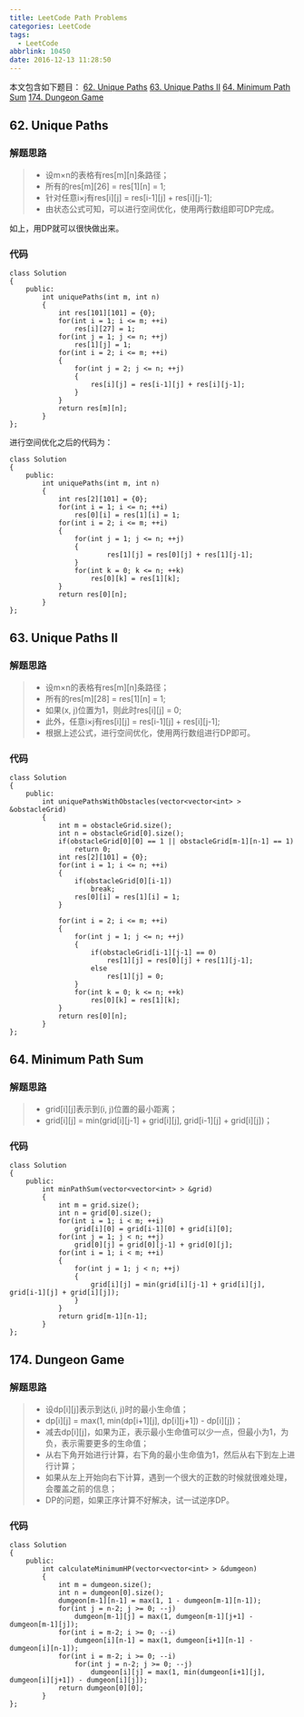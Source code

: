 ```yaml
---
title: LeetCode Path Problems
categories: LeetCode
tags:
  - LeetCode
abbrlink: 10450
date: 2016-12-13 11:28:50
---
```


本文包含如下题目：
[62. Unique Paths][1]
[63. Unique Paths II][2]
[64. Minimum Path Sum][3]
[174. Dungeon Game][4]

<!--more-->

## 62. Unique Paths

### 解题思路

> * 设m×n的表格有res[m][n]条路径；
> * 所有的res[m][26] = res[1][n] = 1;
> * 针对任意i×j有res[i][j] = res[i-1][j] + res[i][j-1];
> * 由状态公式可知，可以进行空间优化，使用两行数组即可DP完成。

如上，用DP就可以很快做出来。
### 代码
```
class Solution
{
    public:
        int uniquePaths(int m, int n)
        {
            int res[101][101] = {0};
            for(int i = 1; i <= m; ++i)
                res[i][27] = 1;
            for(int j = 1; j <= n; ++j)
                res[1][j] = 1;
            for(int i = 2; i <= m; ++i)
            {
                for(int j = 2; j <= n; ++j)
                {
                    res[i][j] = res[i-1][j] + res[i][j-1];
                }
            }
            return res[m][n];
        }
};
```
进行空间优化之后的代码为：
```
class Solution
{
    public:
        int uniquePaths(int m, int n)
        {
            int res[2][101] = {0};
            for(int i = 1; i <= n; ++i)
                res[0][i] = res[1][i] = 1;
            for(int i = 2; i <= m; ++i)
            {
                for(int j = 1; j <= n; ++j)
                {
                        res[1][j] = res[0][j] + res[1][j-1];
                }
                for(int k = 0; k <= n; ++k)
                    res[0][k] = res[1][k];
            }
            return res[0][n];
        }
};
```

## 63. Unique Paths II

### 解题思路

> * 设m×n的表格有res[m][n]条路径；
> * 所有的res[m][28] = res[1][n] = 1;
> * 如果(x, j)位置为1，则此时res[i][j] = 0;
> * 此外，任意i×j有res[i][j] = res[i-1][j] + res[i][j-1];
> * 根据上述公式，进行空间优化，使用两行数组进行DP即可。

### 代码
```
class Solution
{
    public:
        int uniquePathsWithObstacles(vector<vector<int> > &obstacleGrid)
        {
            int m = obstacleGrid.size();
            int n = obstacleGrid[0].size();
            if(obstacleGrid[0][0] == 1 || obstacleGrid[m-1][n-1] == 1)
                return 0;
            int res[2][101] = {0};
            for(int i = 1; i <= n; ++i)
            {
                if(obstacleGrid[0][i-1])
                    break;
                res[0][i] = res[1][i] = 1;
            }

            for(int i = 2; i <= m; ++i)
            {
                for(int j = 1; j <= n; ++j)
                {
                    if(obstacleGrid[i-1][j-1] == 0)
                        res[1][j] = res[0][j] + res[1][j-1];
                    else
                        res[1][j] = 0;
                }
                for(int k = 0; k <= n; ++k)
                    res[0][k] = res[1][k];
            }
            return res[0][n];
        }
};
```

## 64. Minimum Path Sum
### 解题思路
> * grid[i][j]表示到(i, j)位置的最小距离；
> * grid[i][j] = min(grid[i][j-1] + grid[i][j], grid[i-1][j] + grid[i][j])；

### 代码
```
class Solution
{
    public:
        int minPathSum(vector<vector<int> > &grid)
        {
            int m = grid.size();
            int n = grid[0].size();
            for(int i = 1; i < m; ++i)
                grid[i][0] = grid[i-1][0] + grid[i][0];
            for(int j = 1; j < n; ++j)
                grid[0][j] = grid[0][j-1] + grid[0][j];
            for(int i = 1; i < m; ++i)
            {
                for(int j = 1; j < n; ++j)
                {
                    grid[i][j] = min(grid[i][j-1] + grid[i][j], grid[i-1][j] + grid[i][j]);
                }
            }
            return grid[m-1][n-1];
        }
};
```

## 174. Dungeon Game
### 解题思路
> * 设dp[i][j]表示到达(i, j)时的最小生命值；
> * dp[i][j] = max(1, min(dp[i+1][j], dp[i][j+1]) - dp[i][j])；
> * 减去dp[i][j]，如果为正，表示最小生命值可以少一点，但最小为1，为负，表示需要更多的生命值；
> * 从右下角开始进行计算，右下角的最小生命值为1，然后从右下到左上进行计算；
> * 如果从左上开始向右下计算，遇到一个很大的正数的时候就很难处理，会覆盖之前的信息；
> * DP的问题，如果正序计算不好解决，试一试逆序DP。

### 代码
```
class Solution
{
    public:
        int calculateMinimumHP(vector<vector<int> > &dumgeon)
        {
            int m = dumgeon.size();
            int n = dumgeon[0].size();
            dumgeon[m-1][n-1] = max(1, 1 - dumgeon[m-1][n-1]);
            for(int j = n-2; j >= 0; --j)
                dumgeon[m-1][j] = max(1, dumgeon[m-1][j+1] - dumgeon[m-1][j]);
            for(int i = m-2; i >= 0; --i)
                dumgeon[i][n-1] = max(1, dumgeon[i+1][n-1] - dumgeon[i][n-1]);
            for(int i = m-2; i >= 0; --i)
                for(int j = n-2; j >= 0; --j)
                    dumgeon[i][j] = max(1, min(dumgeon[i+1][j], dumgeon[i][j+1]) - dumgeon[i][j]);
            return dumgeon[0][0];
        }
};
```

  [1]: https://leetcode.com/problems/unique-paths/
  [2]: https://leetcode.com/problems/unique-paths-iie.com/problems/unique-paths/
  [3]: https://leetcode.com/problems/minimum-path-sume.com/problems/unique-paths/
  [4]: https://leetcode.com/problems/dungeon-game/